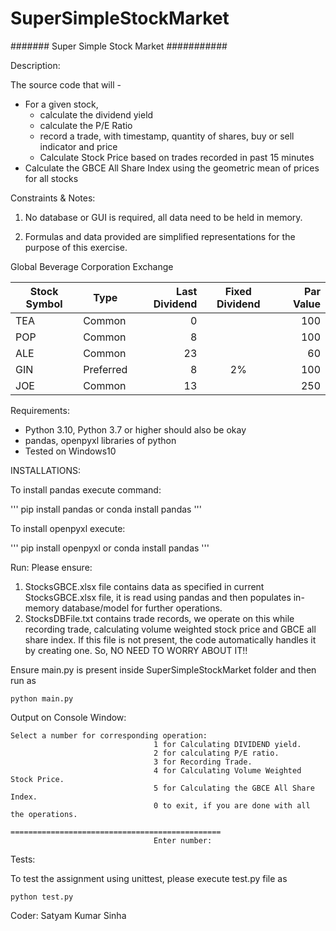 # SuperSimpleStockMarket


#######   Super Simple Stock Market  ###########

Description:

The source code that will -
- For a given stock,
    - calculate the dividend yield
    - calculate the P/E Ratio
    - record a trade, with timestamp, quantity of shares, buy or sell indicator and price
    - Calculate Stock Price based on trades recorded in past 15 minutes
- Calculate the GBCE All Share Index using the geometric mean of prices for all stocks

Constraints & Notes:

1.	No database or GUI is required, all data need to be held in memory.

2.	Formulas and data provided are simplified representations for the purpose of this exercise.

Global Beverage Corporation Exchange

Stock Symbol  | Type      |  Last Dividend| Fixed Dividend| Par Value
------------- | ----      | ------------: | :------------: | --------:
TEA           | Common    | 0             |                | 100
POP           | Common    | 8             |                | 100
ALE           | Common    | 23            |                | 60
GIN           | Preferred | 8             |         2%     | 100
JOE           | Common    | 13            |                | 250




Requirements:

- Python 3.10, Python 3.7 or higher should also be okay
- pandas, openpyxl libraries of python
- Tested on Windows10

INSTALLATIONS:

To install pandas execute command:

'''
pip install pandas
or
conda install pandas
'''

To install openpyxl execute:

'''
pip install openpyxl
or
conda install pandas
'''


Run:
Please ensure:
1. StocksGBCE.xlsx file contains data as specified in current StocksGBCE.xlsx file,
    it is read using pandas and then populates in-memory database/model for further operations.
2. StocksDBFile.txt contains trade records, we operate on this while recording trade, calculating
    volume weighted stock price and GBCE all share index. If this file is not present,
    the code automatically handles it by creating one. So, NO NEED TO WORRY ABOUT IT!!

Ensure main.py is present inside SuperSimpleStockMarket folder and then run as

```
python main.py
```

Output on Console Window:

```
Select a number for corresponding operation:
                                1 for Calculating DIVIDEND yield.
                                2 for calculating P/E ratio.
                                3 for Recording Trade.
                                4 for Calculating Volume Weighted Stock Price.
                                5 for Calculating the GBCE All Share Index.
                                0 to exit, if you are done with all the operations.
                                ===============================================
                                Enter number:
```

Tests:

To test the assignment using unittest, please execute test.py file as

```
python test.py
```

Coder:
Satyam Kumar Sinha
